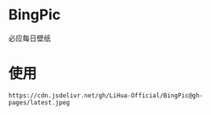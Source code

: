 # BingPic
必应每日壁纸
# 使用  
```
https://cdn.jsdelivr.net/gh/LiHua-Official/BingPic@gh-pages/latest.jpeg
```

